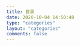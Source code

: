 ```yaml
---
title: 目录
date: 2020-10-04 14:50:48
type: "categories"
layout: "categories"
comments: false
---
```

